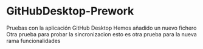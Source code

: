 # GitHubDesktop-Prework
Pruebas con la aplicación GitHub Desktop
Hemos añadido un nuevo fichero
Otra prueba para probar la sincronizacion
esto es otra prueba para la nueva rama funcionalidades
